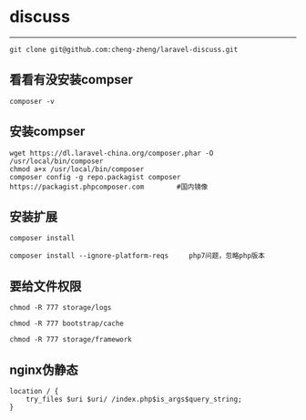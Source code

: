 # discuss
----------

    git clone git@github.com:cheng-zheng/laravel-discuss.git

## 看看有没安装compser

	composer -v		

## 安装compser

	wget https://dl.laravel-china.org/composer.phar -O /usr/local/bin/composer
	chmod a+x /usr/local/bin/composer
	composer config -g repo.packagist composer https://packagist.phpcomposer.com		#国内镜像

## 安装扩展

	composer install

	composer install --ignore-platform-reqs		php7问题，忽略php版本

## 要给文件权限

	chmod -R 777 storage/logs

	chmod -R 777 bootstrap/cache

	chmod -R 777 storage/framework


## nginx伪静态

	location / {
		try_files $uri $uri/ /index.php$is_args$query_string;  
	} 